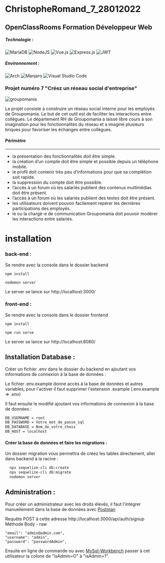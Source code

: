 # ChristopheRomand_7_28012022

## OpenClassRooms Formation Développeur Web

##### Technologie :

![MariaDB](https://img.shields.io/badge/MariaDB-003545?style=for-the-badge&logo=mariadb&logoColor=white)
![NodeJS](https://img.shields.io/badge/node.js-6DA55F?style=for-the-badge&logo=node.js&logoColor=white)
![Vue.js](https://img.shields.io/badge/vuejs-%2335495e.svg?style=for-the-badge&logo=vuedotjs&logoColor=%234FC08D)
![Express.js](https://img.shields.io/badge/express.js-%23404d59.svg?style=for-the-badge&logo=express&logoColor=%2361DAFB)
![JWT](https://img.shields.io/badge/JWT-black?style=for-the-badge&logo=JSON%20web%20tokens)

##### Environnement :

![Arch](https://img.shields.io/badge/Arch%20Linux-1793D1?logo=arch-linux&logoColor=fff&style=for-the-badge)
![Manjaro](https://img.shields.io/badge/Manjaro-35BF5C?style=for-the-badge&logo=Manjaro&logoColor=white)
![Visual Studio Code](https://img.shields.io/badge/Visual%20Studio%20Code-0078d7.svg?style=for-the-badge&logo=visual-studio-code&logoColor=white)

### Projet numéro 7 "Créez un réseau social d'entreprise"

![groupomania](https://user.oc-static.com/upload/2019/09/04/15676009353158_image2.png)

Le projet consiste à construire un réseau social interne pour les employés de Groupomania. Le but de cet outil est de faciliter les interactions entre collègues. Le département RH de Groupomania a laissé libre cours à son imagination pour les fonctionnalités du réseau et a imaginé plusieurs briques pour favoriser les échanges entre collègues.

#### Périmètre

---

- la présentation des fonctionnalités doit être simple.
- la création d’un compte doit être simple et possible depuis un téléphone mobile.
- le profil doit contenir très peu d’informations pour que sa complétion soit rapide.
- la suppression du compte doit être possible.
- l’accès à un forum où les salariés publient des contenus multimédias doit être présent.
- l’accès à un forum où les salariés publient des textes doit être présent.
- les utilisateurs doivent pouvoir facilement repérer les dernières participations des employés.
- le ou la chargé-e de communication Groupomania doit pouvoir modérer les interactions entre
  salariés.

# installation

### back-end :

Se rendre avec la console dans le dossier backend

```
npm install
```

```
nodemon server
```

Le server se lance sur http://localhost:3000/

### front-end :

Se rendre avec la console dans le dossier frontend

```
npm install
```

```
npm run serve
```

Le server se lance sur http://localhost:8080/

## Installation Database :

Créer un fichier .env dans le dossier du backend en ajoutant vos informations de connexion à la base de données :

Le fichier .env.example donne accès à la base de données et autres variables, pour l'activer il faut supprimer l'extension .example (.env.example => .env)

Il faut ensuite le modifié ajoutant vos informations de connexion à la base de données :

```bash
DB_USERNAME = root
DB_PASSWORD = Votre_mot_de_passe_sql
DB_DATABASE = Nom_de_votre_choix
DB_HOST = localhost

```

#### Créer la base de données et faire les migrations :

Un dossier migration vous permettra de créez les tables directement, aller dans backend à la racine :

```bash
  npx sequelize-cli db:create
  npx sequelize-cli db:migrate
  nodemon server
```

## Administration :

Pour créer un administrateur avec les droits élevés, il faut l'intégrer manuellement dans la base de données avec [Postman](https://www.postman.com/)

Requête POST à cette adresse http://localhost:3000/api/auth/signup
Méthode Body - raw

    "email": "admin@admin.com",
    "username": "admin",
    "password": "passwordAdmin",

Ensuite en ligne de commande ou avec [MySql-Workbench](https://www.mysql.com/products/workbench/) passer à cet utilisateur la colone de "isAdmin=O" à "isAdmin=1".
